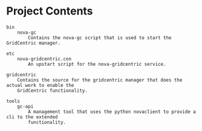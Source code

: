 Project Contents
================
    bin
        nova-gc
            Contains the nova-gc script that is used to start the GridCentric manager.
    
    etc
        nova-gridcentric.con
            An upstart script for the nova-gridcentric service.
    
    gridcentric
        Contains the source for the gridcentric manager that does the actual work to enable the
        GridCentric functionality.
    
    tools
        gc-api
            A management tool that uses the python novaclient to provide a cli to the extended
            functionality.
